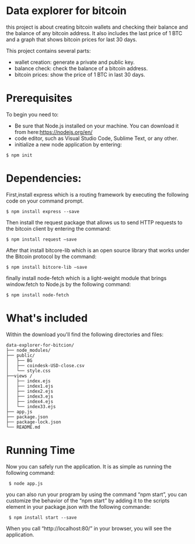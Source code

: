 # Data explorer for bitcoin 

this project is about creating bitcoin wallets and checking their balance and the balance of any bitcoin address. It also includes the last price of 1 BTC and a graph that shows bitcoin prices for last 30 days.

This project contains several parts:

 * wallet creation: generate a private and public key.
 * balance check: check the balance of a bitcoin address.
 * bitcoin prices: show the price of 1 BTC in last 30 days.

# Prerequisites
To begin you need to:

- Be sure that Node.js installed on your machine. You can download it from here:https://nodejs.org/en/
- code editor, such as Visual Studio Code, Sublime Text, or any other.
- initialize a new node application by entering:
 ```text
 $ npm init 
 ```
# Dependencies:
First,install express which is a routing framework by executing the following code on your command prompt.
  ```text
 $ npm install express --save
 ```
Then install the request package that allows us to send HTTP requests to the bitcoin client by entering the command:

 ```text
 $ npm install request –save
 ```
After that install bitcore-lib which is an open source library that works under the Bitcoin protocol by the command:
 ```text
 $ npm install bitcore-lib –save
 ``` 
finally install node-fetch which is a light-weight module that brings window.fetch to Node.js by the following command:
 ```text
 $ npm install node-fetch
 ```
# What's included
Within the download you'll find the following directories and files: 
```text
data-explorer-for-bitcion/
├── node_modules/
├── public/  
│   ├── BG
│   ├── coindesk-USD-close.csv
│   └── style.css
├──views /
│   ├── index.ejs
│   ├── index1.ejs
│   ├── index2.ejs
│   ├── index3.ejs
│   ├── index4.ejs
│   └── index33.ejs
├── app.js
├── package.json
├── package-lock.json
└── README.md
```
# Running Time
Now you can safely run the application. It is as simple as running the following command:
```text
 $ node app.js
```
you can also run your program by using the command “npm start”, you can customize the behavior of the “npm start” by adding it to the scripts element in your package.json with the following commande:
```text
 $ npm install start --save
```
When you call “http://localhost:80/” in your browser, you will see the application.

